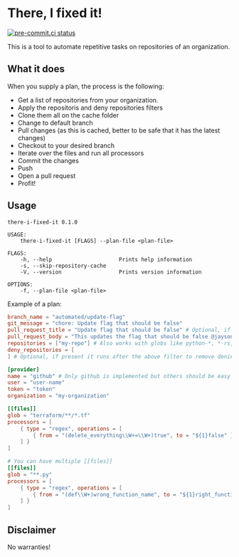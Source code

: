 # There, I fixed it!

[![pre-commit.ci status](https://results.pre-commit.ci/badge/github/jaysonsantos/there-i-fixed-it/main.svg)](https://results.pre-commit.ci/badge/github/jaysonsantos/there-i-fixed-it/main.svg)

This is a tool to automate repetitive tasks on repositories of an organization.

## What it does

When you supply a plan, the process is the following:

- Get a list of repositories from your organization.
- Apply the repositoris and deny repositories filters
- Clone them all on the cache folder
- Change to default branch
- Pull changes (as this is cached, better to be safe that it has the latest changes)
- Checkout to your desired branch
- Iterate over the files and run all processors
- Commit the changes
- Push
- Open a pull request
- Profit!

## Usage

```
there-i-fixed-it 0.1.0

USAGE:
    there-i-fixed-it [FLAGS] --plan-file <plan-file>

FLAGS:
    -h, --help                     Prints help information
    -s, --skip-repository-cache
    -V, --version                  Prints version information

OPTIONS:
    -f, --plan-file <plan-file>
```

Example of a plan:

```toml
branch_name = "automated/update-flag"
git_message = "chore: Update flag that should be false"
pull_request_title = "Update flag that should be false" # Optional, if missing git_message is used
pull_request_body = "This updates the flag that should be false @jaysonsantos."
repositories = ["my-repo"] # Also works with globs like python-*, *-rs, or *
deny_repositories = [
] # Optional, if present it runs after the above filter to remove denied repositories

[provider]
name = "github" # Only github is implemented but others should be easy to implement
user = "user-name"
token = "token"
organization = "my-organization"

[[files]]
glob = "terraform/**/*.tf"
processors = [
    { type = "regex", operations = [
        { from = "(delete_everything\\W+=\\W+)true", to = "${1}false" },
    ] }
]

# You can have multiple [[files]]
[[files]]
glob = "**.py"
processors = [
    { type = "regex", operations = [
        { from = "(def\\W+)wrong_function_name", to = "${1}right_function_name" }
    ] }
]
```

## Disclaimer

No warranties!
